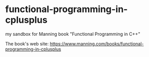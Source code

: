 # functional-programming-in-cplusplus
my sandbox for Manning book "Functional Programming in C++"

The book's web site: https://www.manning.com/books/functional-programming-in-cplusplus